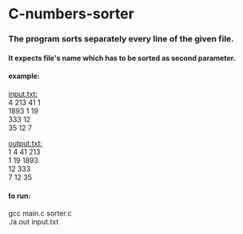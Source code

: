 # C-numbers-sorter
<h3>
  The program sorts separately every line of the given file.
</h3>
<h4>
  It expects file's name which has to be sorted as second parameter.
</h4>

<div>
  <h4>
    example:
  </h4>
  <p>
    <a href="https://github.com/leedskiy/c-file-sorter/blob/main/input.txt" target="_blank">input.txt:</a><br/>
    4 213 41 1<br/>
    1893 1 19<br/>
    333 12<br/>
    35 12 7<br/>
  </p>
  <p>
    <a href="https://github.com/leedskiy/c-file-sorter/blob/main/output.txt" target="_blank">output.txt:</a><br/>
    1 4 41 213<br/>
    1 19 1893<br/> 
    12 333<br/>
    7 12 35<br/>
  </p>
</div>

<h4>
  to run:
</h4>
<p>
  gcc main.c sorter.c<br/>
  ./a.out input.txt<br/>
</p>
